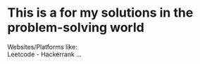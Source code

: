 # This is a for my solutions in the problem-solving world

Websites/Platforms like:    
Leetcode - Hackerrank 
...
